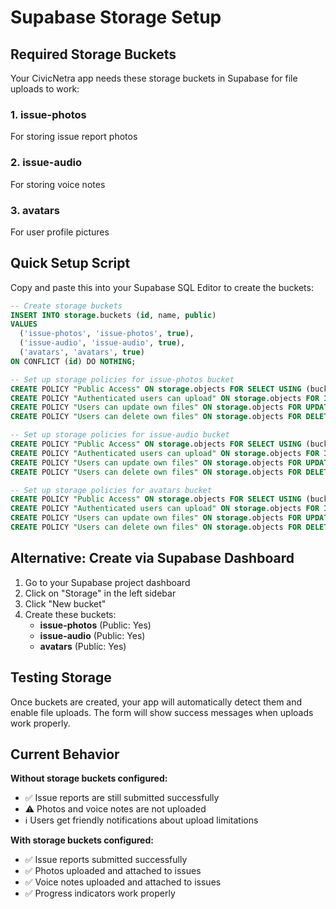 # Supabase Storage Setup

## Required Storage Buckets

Your CivicNetra app needs these storage buckets in Supabase for file uploads to work:

### 1. issue-photos
For storing issue report photos

### 2. issue-audio  
For storing voice notes

### 3. avatars
For user profile pictures

## Quick Setup Script

Copy and paste this into your Supabase SQL Editor to create the buckets:

```sql
-- Create storage buckets
INSERT INTO storage.buckets (id, name, public) 
VALUES 
  ('issue-photos', 'issue-photos', true),
  ('issue-audio', 'issue-audio', true),
  ('avatars', 'avatars', true)
ON CONFLICT (id) DO NOTHING;

-- Set up storage policies for issue-photos bucket
CREATE POLICY "Public Access" ON storage.objects FOR SELECT USING (bucket_id = 'issue-photos');
CREATE POLICY "Authenticated users can upload" ON storage.objects FOR INSERT TO authenticated WITH CHECK (bucket_id = 'issue-photos');
CREATE POLICY "Users can update own files" ON storage.objects FOR UPDATE TO authenticated USING (auth.uid()::text = (storage.foldername(name))[1]);
CREATE POLICY "Users can delete own files" ON storage.objects FOR DELETE TO authenticated USING (auth.uid()::text = (storage.foldername(name))[1]);

-- Set up storage policies for issue-audio bucket
CREATE POLICY "Public Access" ON storage.objects FOR SELECT USING (bucket_id = 'issue-audio');
CREATE POLICY "Authenticated users can upload" ON storage.objects FOR INSERT TO authenticated WITH CHECK (bucket_id = 'issue-audio');
CREATE POLICY "Users can update own files" ON storage.objects FOR UPDATE TO authenticated USING (auth.uid()::text = (storage.foldername(name))[1]);
CREATE POLICY "Users can delete own files" ON storage.objects FOR DELETE TO authenticated USING (auth.uid()::text = (storage.foldername(name))[1]);

-- Set up storage policies for avatars bucket
CREATE POLICY "Public Access" ON storage.objects FOR SELECT USING (bucket_id = 'avatars');
CREATE POLICY "Authenticated users can upload" ON storage.objects FOR INSERT TO authenticated WITH CHECK (bucket_id = 'avatars');
CREATE POLICY "Users can update own files" ON storage.objects FOR UPDATE TO authenticated USING (auth.uid()::text = (storage.foldername(name))[1]);
CREATE POLICY "Users can delete own files" ON storage.objects FOR DELETE TO authenticated USING (auth.uid()::text = (storage.foldername(name))[1]);
```

## Alternative: Create via Supabase Dashboard

1. Go to your Supabase project dashboard
2. Click on "Storage" in the left sidebar
3. Click "New bucket" 
4. Create these buckets:
   - **issue-photos** (Public: Yes)
   - **issue-audio** (Public: Yes) 
   - **avatars** (Public: Yes)

## Testing Storage

Once buckets are created, your app will automatically detect them and enable file uploads. The form will show success messages when uploads work properly.

## Current Behavior

**Without storage buckets configured:**
- ✅ Issue reports are still submitted successfully
- ⚠️ Photos and voice notes are not uploaded
- ℹ️ Users get friendly notifications about upload limitations

**With storage buckets configured:**
- ✅ Issue reports submitted successfully
- ✅ Photos uploaded and attached to issues
- ✅ Voice notes uploaded and attached to issues
- ✅ Progress indicators work properly